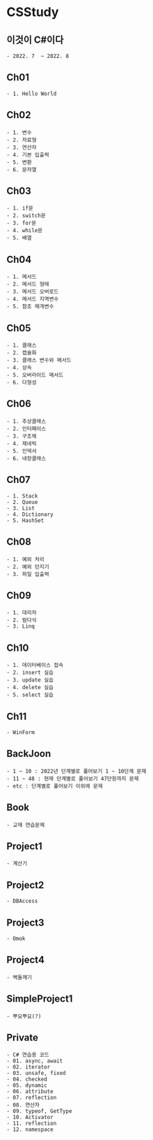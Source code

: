 # CSStudy
## 이것이 C#이다
	- 2022. 7  ~ 2022. 8
## Ch01
	- 1. Hello World
## Ch02 
	- 1. 변수
	- 2. 자료형
	- 3. 연산자
	- 4. 기본 입출력
	- 5. 변환
	- 6. 문자열
## Ch03
	- 1. if문
	- 2. switch문
	- 3. for문
	- 4. while문
	- 5. 배열
## Ch04
	- 1. 메서드
	- 2. 메서드 형태
	- 3. 메서드 오버로드
	- 4. 메서드 지역변수
	- 5. 참조 매개변수
## Ch05
	- 1. 클래스
	- 2. 캡슐화
	- 3. 클래스 변수와 메서드
	- 4. 상속
	- 5. 오버라이드 메서드
	- 6. 다형성
## Ch06
	- 1. 추상클래스
	- 2. 인터페이스
	- 3. 구조체
	- 4. 제네릭
	- 5. 인덱서
	- 6. 내장클래스
## Ch07
	- 1. Stack
	- 2. Queue
	- 3. List
	- 4. Dictionary
	- 5. HashSet
## Ch08
	- 1. 예외 처리
	- 2. 예외 던지기
	- 3. 파일 입출력
## Ch09
	- 1. 대리자
	- 2. 람다식
	- 3. Linq
## Ch10
	- 1. 데이터베이스 접속
	- 2. insert 실습
	- 3. update 실습
	- 4. delete 실습
	- 5. select 실습
## Ch11
	- WinForm
## BackJoon
	- 1 ~ 10 : 2022년 단계별로 풀어보기 1 ~ 10단계 문제
	- 11 ~ 48 : 현재 단계별로 풀어보기 47단원까지 문제
	- etc : 단계별로 풀어보기 이외에 문제
## Book
	- 교재 연습문제
## Project1
	- 계산기
## Project2
	- DBAccess
## Project3
	- Omok
## Project4
	- 벽돌깨기
## SimpleProject1
	- 뿌요뿌요(?)
## Private
	- C# 연습용 코드
	- 01. async, await
	- 02. iterator
	- 03. unsafe, fixed
	- 04. checked
	- 05. dynamic
	- 06. attribute
	- 07. reflection
	- 08. 연산자
	- 09. typeof, GetType
	- 10. Activator
	- 11. reflection
	- 12. namespace
